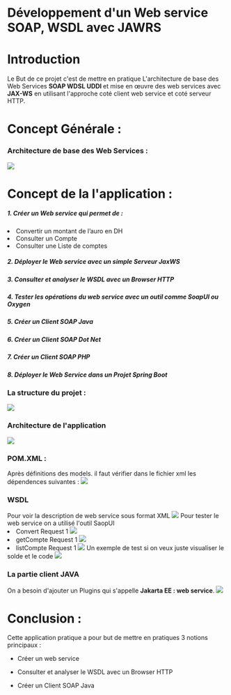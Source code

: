 <h1> Développement d'un Web service SOAP, WSDL avec JAWRS</h1>

<h1>Introduction</h1>

Le But de ce projet c'est de mettre en pratique L'architecture de base des Web Services <strong>SOAP
WDSL UDDI </strong> et mise en œuvre des web services avec <strong>JAX-WS</strong> en utilisant l'approche coté client 
web service et coté serveur HTTP.

<h1>Concept Générale :</h1>
<h3>Architecture de base des Web Services :</h3>
<img src="Capture/image6.png">
<h1>Concept de la l'application :</h1>
<h5>1. Créer un Web service qui permet de :</h5>
<li>Convertir un montant de l’auro en DH</li>
<li>Consulter un Compte</li>
<li>Consulter une Liste de comptes</li>
<h5>2. Déployer le Web service avec un simple Serveur JaxWS</h5>
<h5>3. Consulter et analyser le WSDL avec un Browser HTTP</h5>
<h5>4. Tester les opérations du web service avec un outil
comme SoapUI ou Oxygen</h5>
<h5>5. Créer un Client SOAP Java</h5>
<h5>6. Créer un Client SOAP Dot Net</h5>
<h5>7. Créer un Client SOAP PHP</h5>
<h5>8. Déployer le Web Service dans un Projet Spring Boot</h5>
<h3>La structure du projet :</h3>
<img src="Capture/image7.png">
<h3>Architecture de l'application </h3>
<img src="Capture/image8.png">
<h3>POM.XML :</h3>
Après définitions des models. il faut vérifier dans le fichier xml les dépendences suivantes :

<img src="Capture/image9.png">
<h3>WSDL</h3>
Pour voir la description de web service sous format XML
<img src="Capture/image10.png">
Pour tester le web service on a utilisé l'outil <stonge>SaopUI</stonge>
<li>Convert Request 1
<img src="Capture/image.png">
<li>getCompte Request 1
<img src="Capture/image2.png">
<li>listCompte Request 1
<img src="Capture/image3.png">
Un exemple de test si on veux juste visualiser le solde et le code
<img src="Capture/image4.png">
<h3>La partie client JAVA</h3>
On a besoin d'ajouter un Plugins qui s'appelle <strong>Jakarta EE : web service</strong>.
<img src="Capture/image5.png">
<h1>Conclusion :</h1>
Cette application pratique a pour but de mettre en pratiques 3 notions principaux :

- Créer un web service

- Consulter et analyser le WSDL avec un Browser HTTP

- Créer un Client SOAP Java



